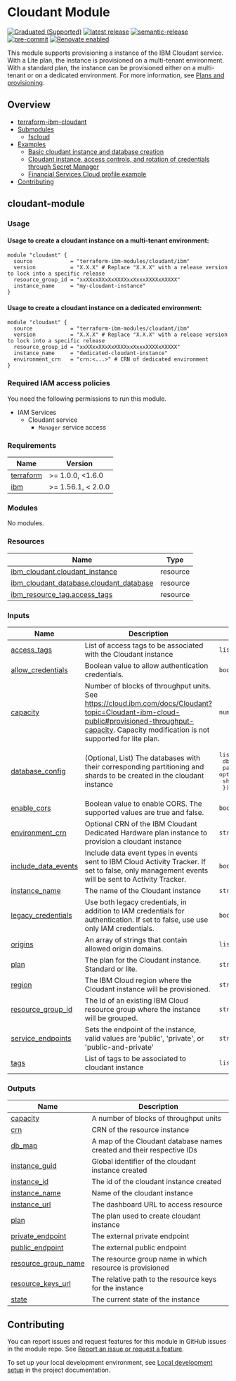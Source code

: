 # Cloudant Module

[![Graduated (Supported)](https://img.shields.io/badge/Status-Graduated%20(Supported)-brightgreen)](https://terraform-ibm-modules.github.io/documentation/#/badge-status)
[![latest release](https://img.shields.io/github/v/release/terraform-ibm-modules/terraform-ibm-cloudant?logo=GitHub&sort=semver)](https://github.com/terraform-ibm-modules/terraform-ibm-cloudant/releases/latest)
[![semantic-release](https://img.shields.io/badge/%20%20%F0%9F%93%A6%F0%9F%9A%80-semantic--release-e10079.svg)](https://github.com/semantic-release/semantic-release)
[![pre-commit](https://img.shields.io/badge/pre--commit-enabled-brightgreen?logo=pre-commit&logoColor=white)](https://github.com/pre-commit/pre-commit)
[![Renovate enabled](https://img.shields.io/badge/renovate-enabled-brightgreen.svg)](https://renovatebot.com/)


This module supports provisioning a instance of the IBM Cloudant service. With a Lite plan, the instance is provisioned on a multi-tenant environment. With a standard plan, the instance can be provisioned either on a multi-tenant or on a dedicated environment. For more information, see [Plans and provisioning](https://cloud.ibm.com/docs/Cloudant?topic=Cloudant-ibm-cloud-public).

<!-- BEGIN OVERVIEW HOOK -->
## Overview
* [terraform-ibm-cloudant](#terraform-ibm-cloudant)
* [Submodules](./modules)
    * [fscloud](./modules/fscloud)
* [Examples](./examples)
    * [Basic cloudant instance and database creation](./examples/basic)
    * [Cloudant instance, access controls, and rotation of credentials through Secret Manager](./examples/complete)
    * [Financial Services Cloud profile example](./examples/fscloud)
* [Contributing](#contributing)
<!-- END OVERVIEW HOOK -->

## cloudant-module

### Usage

#### Usage to create a cloudant instance on a multi-tenant environment:

```hcl
module "cloudant" {
  source            = "terraform-ibm-modules/cloudant/ibm"
  version           = "X.X.X" # Replace "X.X.X" with a release version to lock into a specific release
  resource_group_id = "xxXXxxXXxXxXXXXxxXxxxXXXXxXXXXX"
  instance_name     = "my-cloudant-instance"
}
```

#### Usage to create a cloudant instance on a dedicated environment:

```hcl
module "cloudant" {
  source            = "terraform-ibm-modules/cloudant/ibm"
  version           = "X.X.X" # Replace "X.X.X" with a release version to lock into a specific release
  resource_group_id = "xxXXxxXXxXxXXXXxxXxxxXXXXxXXXXX"
  instance_name     = "dedicated-cloudant-instance"
  environment_crn   = "crn:<...>" # CRN of dedicated environment
}
```

### Required IAM access policies

You need the following permissions to run this module.

- IAM Services
    - Cloudant service
        - `Manager` service access


<!-- Below content is automatically populated via pre-commit hook -->
<!-- BEGINNING OF PRE-COMMIT-TERRAFORM DOCS HOOK -->
### Requirements

| Name | Version |
|------|---------|
| <a name="requirement_terraform"></a> [terraform](#requirement\_terraform) | >= 1.0.0, <1.6.0 |
| <a name="requirement_ibm"></a> [ibm](#requirement\_ibm) | >= 1.56.1, < 2.0.0 |

### Modules

No modules.

### Resources

| Name | Type |
|------|------|
| [ibm_cloudant.cloudant_instance](https://registry.terraform.io/providers/IBM-Cloud/ibm/latest/docs/resources/cloudant) | resource |
| [ibm_cloudant_database.cloudant_database](https://registry.terraform.io/providers/IBM-Cloud/ibm/latest/docs/resources/cloudant_database) | resource |
| [ibm_resource_tag.access_tags](https://registry.terraform.io/providers/IBM-Cloud/ibm/latest/docs/resources/resource_tag) | resource |

### Inputs

| Name | Description | Type | Default | Required |
|------|-------------|------|---------|:--------:|
| <a name="input_access_tags"></a> [access\_tags](#input\_access\_tags) | List of access tags to be associated with the Cloudant instance | `list(string)` | `[]` | no |
| <a name="input_allow_credentials"></a> [allow\_credentials](#input\_allow\_credentials) | Boolean value to allow authentication credentials. | `bool` | `true` | no |
| <a name="input_capacity"></a> [capacity](#input\_capacity) | Number of blocks of throughput units. See https://cloud.ibm.com/docs/Cloudant?topic=Cloudant-ibm-cloud-public#provisioned-throughput-capacity. Capacity modification is not supported for lite plan. | `number` | `1` | no |
| <a name="input_database_config"></a> [database\_config](#input\_database\_config) | (Optional, List) The databases with their corresponding partitioning and shards to be created in the cloudant instance | <pre>list(object({<br>    db          = string<br>    partitioned = optional(bool)<br>    shards      = optional(number)<br>  }))</pre> | `[]` | no |
| <a name="input_enable_cors"></a> [enable\_cors](#input\_enable\_cors) | Boolean value to enable CORS. The supported values are true and false. | `bool` | `true` | no |
| <a name="input_environment_crn"></a> [environment\_crn](#input\_environment\_crn) | Optional CRN of the IBM Cloudant Dedicated Hardware plan instance to provision a cloudant instance | `string` | `null` | no |
| <a name="input_include_data_events"></a> [include\_data\_events](#input\_include\_data\_events) | Include data event types in events sent to IBM Cloud Activity Tracker. If set to false, only management events will be sent to Activity Tracker. | `bool` | `false` | no |
| <a name="input_instance_name"></a> [instance\_name](#input\_instance\_name) | The name of the Cloudant instance | `string` | n/a | yes |
| <a name="input_legacy_credentials"></a> [legacy\_credentials](#input\_legacy\_credentials) | Use both legacy credentials, in addition to IAM credentials for authentication. If set to false, use use only IAM credentials. | `bool` | `false` | no |
| <a name="input_origins"></a> [origins](#input\_origins) | An array of strings that contain allowed origin domains. | `list(string)` | `[]` | no |
| <a name="input_plan"></a> [plan](#input\_plan) | The plan for the Cloudant instance. Standard or lite. | `string` | `"standard"` | no |
| <a name="input_region"></a> [region](#input\_region) | The IBM Cloud region where the Cloudant instance will be provisioned. | `string` | `"us-south"` | no |
| <a name="input_resource_group_id"></a> [resource\_group\_id](#input\_resource\_group\_id) | The Id of an existing IBM Cloud resource group where the instance will be grouped. | `string` | n/a | yes |
| <a name="input_service_endpoints"></a> [service\_endpoints](#input\_service\_endpoints) | Sets the endpoint of the instance, valid values are 'public', 'private', or 'public-and-private' | `string` | `"public-and-private"` | no |
| <a name="input_tags"></a> [tags](#input\_tags) | List of tags to be associated to cloudant instance | `list(string)` | `[]` | no |

### Outputs

| Name | Description |
|------|-------------|
| <a name="output_capacity"></a> [capacity](#output\_capacity) | A number of blocks of throughput units |
| <a name="output_crn"></a> [crn](#output\_crn) | CRN of the resource instance |
| <a name="output_db_map"></a> [db\_map](#output\_db\_map) | A map of the Cloudant database names created and their respective IDs |
| <a name="output_instance_guid"></a> [instance\_guid](#output\_instance\_guid) | Global identifier of the cloudant instance created |
| <a name="output_instance_id"></a> [instance\_id](#output\_instance\_id) | The id of the cloudant instance created |
| <a name="output_instance_name"></a> [instance\_name](#output\_instance\_name) | Name of the cloudant instance |
| <a name="output_instance_url"></a> [instance\_url](#output\_instance\_url) | The dashboard URL to access resource |
| <a name="output_plan"></a> [plan](#output\_plan) | The plan used to create cloudant instance |
| <a name="output_private_endpoint"></a> [private\_endpoint](#output\_private\_endpoint) | The external private endpoint |
| <a name="output_public_endpoint"></a> [public\_endpoint](#output\_public\_endpoint) | The external public endpoint |
| <a name="output_resource_group_name"></a> [resource\_group\_name](#output\_resource\_group\_name) | The resource group name in which resource is provisioned |
| <a name="output_resource_keys_url"></a> [resource\_keys\_url](#output\_resource\_keys\_url) | The relative path to the resource keys for the instance |
| <a name="output_state"></a> [state](#output\_state) | The current state of the instance |
<!-- END OF PRE-COMMIT-TERRAFORM DOCS HOOK -->

<!-- Leave this section as is so that your module has a link to local development environment set up steps for contributors to follow -->
## Contributing

You can report issues and request features for this module in GitHub issues in the module repo. See [Report an issue or request a feature](https://github.com/terraform-ibm-modules/.github/blob/main/.github/SUPPORT.md).

To set up your local development environment, see [Local development setup](https://terraform-ibm-modules.github.io/documentation/#/local-dev-setup) in the project documentation.
